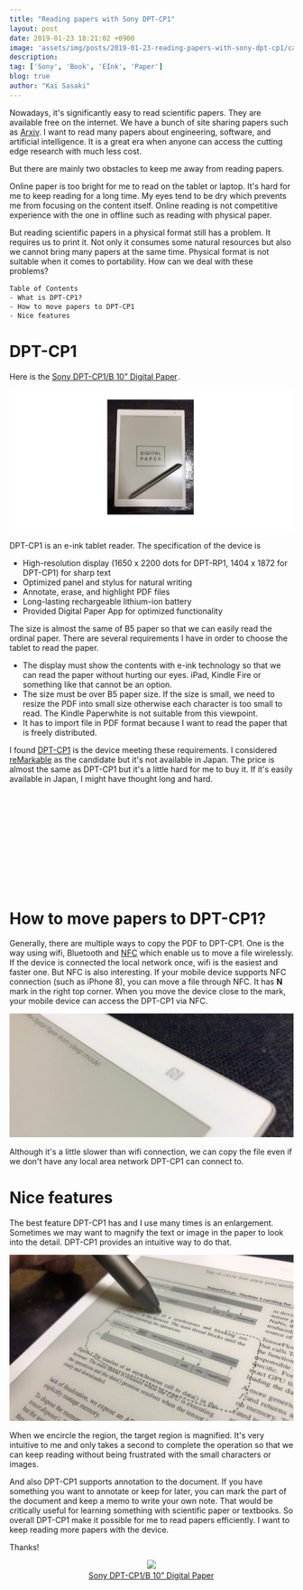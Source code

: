 ```yaml
---
title: "Reading papers with Sony DPT-CP1"
layout: post
date: 2019-01-23 18:21:02 +0900
image: 'assets/img/posts/2019-01-23-reading-papers-with-sony-dpt-cp1/catch.jpg'
description:
tag: ['Sony', 'Book', 'EInk', 'Paper']
blog: true
author: "Kai Sasaki"
---
```


Nowadays, it's significantly easy to read scientific papers. They are available free on the internet. We have a bunch of site sharing papers such as [Arxiv](https://arxiv.org/). I want to read many papers about engineering, software, and artificial intelligence. It is a great era when anyone can access the cutting edge research with much less cost. 

But there are mainly two obstacles to keep me away from reading papers. 

Online paper is too bright for me to read on the tablet or laptop. It's hard for me to keep reading for a long time. My eyes tend to be dry which prevents me from focusing on the content itself. Online reading is not competitive experience with the one in offline such as reading with physical paper. 

But reading scientific papers in a physical format still has a problem. It requires us to print it. Not only it consumes some natural resources but also we cannot bring many papers at the same time. Physical format is not suitable when it comes to portability. How can we deal with these problems?

```
Table of Contents
- What is DPT-CP1?
- How to move papers to DPT-CP1
- Nice features
```

# DPT-CP1

Here is the <a target="_blank" href="https://www.amazon.com/gp/product/B07BYKZ9P3/ref=as_li_tl?ie=UTF8&camp=1789&creative=9325&creativeASIN=B07BYKZ9P3&linkCode=as2&tag=lewuathe-20&linkId=f3f95e0d8f4cc7ff69cca60f7fa49bb9">Sony DPT-CP1/B 10” Digital Paper</a><img src="//ir-na.amazon-adsystem.com/e/ir?t=lewuathe-20&l=am2&o=1&a=B07BYKZ9P3" width="1" height="1" border="0" alt="" style="border:none !important; margin:0px !important;" />.

[![DPT-CP1](assets/img/posts/2019-01-23-reading-papers-with-sony-dpt-cp1/dpt-cp1.jpg)](https://amzn.to/2W9gEQ2)

DPT-CP1 is an e-ink tablet reader. The specification of the device is

- High-resolution display (1650 x 2200 dots for DPT-RP1, 1404 x 1872 for DPT-CP1) for sharp text
- Optimized panel and stylus for natural writing
- Annotate, erase, and highlight PDF files
- Long-lasting rechargeable lithium-ion battery
- Provided Digital Paper App for optimized functionality

The size is almost the same of B5 paper so that we can easily read the ordinal paper. There are several requirements I have in order to choose the tablet to read the paper. 

- The display must show the contents with e-ink technology so that we can read the paper without hurting our eyes. iPad, Kindle Fire or something like that cannot be an option.
- The size must be over B5 paper size. If the size is small, we need to resize the PDF into small size otherwise each character is too small to read. The Kindle Paperwhite is not suitable from this viewpoint. 
- It has to import file in PDF format because I want to read the paper that is freely distributed. 

I found [DPT-CP1](https://amzn.to/2WeeRcj) is the device meeting these requirements. I considered [reMarkable](https://remarkable.com/) as the candidate but it's not available in Japan. The price is almost the same as DPT-CP1 but it's a little hard for me to buy it. If it's easily available in Japan, I might have thought long and hard. 

<div class="iframely-embed"><div class="iframely-responsive" style="height: 168px; padding-bottom: 0;"><a href="https://remarkable.com" data-iframely-url="//cdn.iframe.ly/api/iframe?url=https%3A%2F%2Fremarkable.com%2F&amp;key=bdc42bc7d0ac2cb711b2a2dd9dadd063"></a></div></div><script async src="//cdn.iframe.ly/embed.js" charset="utf-8"></script>

# How to move papers to DPT-CP1?

Generally, there are multiple ways to copy the PDF to DPT-CP1. One is the way using wifi, Bluetooth and [NFC](https://en.wikipedia.org/wiki/Near-field_communication) which enable us to move a file wirelessly. If the device is connected the local network once, wifi is the easiest and faster one. But NFC is also interesting. If your mobile device supports NFC connection (such as iPhone 8), you can move a file through NFC. It has **N** mark in the right top corner. When you move the device close to the mark, your mobile device can access the DPT-CP1 via NFC.

![NFC](assets/img/posts/2019-01-23-reading-papers-with-sony-dpt-cp1/nfc.jpg)

Although it's a little slower than wifi connection, we can copy the file even if we don't have any local area network DPT-CP1 can connect to.

# Nice features

The best feature DPT-CP1 has and I use many times is an enlargement. Sometimes we may want to magnify the text or image in the paper to look into the detail. DPT-CP1 provides an intuitive way to do that.

![Magnify the target region](assets/img/posts/2019-01-23-reading-papers-with-sony-dpt-cp1/magnify.jpg)

When we encircle the region, the target region is magnified. It's very intuitive to me and only takes a second to complete the operation so that we can keep reading without being frustrated with the small characters or images. 

And also DPT-CP1 supports annotation to the document. If you have something you want to annotate or keep for later, you can mark the part of the document and keep a memo to write your own note. That would be critically useful for learning something with scientific paper or textbooks. So overall DPT-CP1 make it possible for me to read papers efficiently. I want to keep reading more papers with the device. 

Thanks!

<div style="text-align: center;">
<a target="_blank"  href="https://www.amazon.com/gp/product/B07BYKZ9P3/ref=as_li_tl?ie=UTF8&camp=1789&creative=9325&creativeASIN=B07BYKZ9P3&linkCode=as2&tag=lewuathe-20&linkId=ab66c43853cf04fe04747ac5fec6f1f8"><img border="0" src="//ws-na.amazon-adsystem.com/widgets/q?_encoding=UTF8&MarketPlace=US&ASIN=B07BYKZ9P3&ServiceVersion=20070822&ID=AsinImage&WS=1&Format=_SL250_&tag=lewuathe-20" ></a><img src="//ir-na.amazon-adsystem.com/e/ir?t=lewuathe-20&l=am2&o=1&a=B07BYKZ9P3" width="1" height="1" border="0" alt="" style="border:none !important; margin:0px !important;" />
<br>
<a target="_blank" href="https://www.amazon.com/gp/product/B07BYKZ9P3/ref=as_li_tl?ie=UTF8&camp=1789&creative=9325&creativeASIN=B07BYKZ9P3&linkCode=as2&tag=lewuathe-20&linkId=8b30c336d07d622787459662d885e8bc">Sony DPT-CP1/B 10” Digital Paper</a><img src="//ir-na.amazon-adsystem.com/e/ir?t=lewuathe-20&l=am2&o=1&a=B07BYKZ9P3" width="1" height="1" border="0" alt="" style="border:none !important; margin:0px !important;" />
</div>
